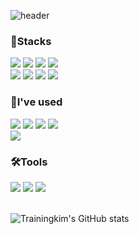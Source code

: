 ![header](https://capsule-render.vercel.app/api?type=Waving&color=gradient&text=TRAININGKIM's&nbsp;WORLD%20&height=300&fontSize=50)

<div align="left">
<h3>💪Stacks</h3>
<img src="https://img.shields.io/badge/html5-E34F26?style=for-the-badge&logo=html5&logoColor=white">
<img src="https://img.shields.io/badge/CSS-280FEE?style=for-the-badge&logo=CSS&logoColor=white">
<img src="https://img.shields.io/badge/Javascript-F7DF1E?style=for-the-badge&logo=Javascript&logoColor=white">
<img src="https://img.shields.io/badge/Python-3776AB?style=for-the-badge&logo=Python&logoColor=white"><br/>
<img src="https://img.shields.io/badge/Python-3776AB?style=for-the-badge&logo=Python&logoColor=white">
<img src="https://img.shields.io/badge/Python-3776AB?style=for-the-badge&logo=Python&logoColor=white">
<img src="https://img.shields.io/badge/Python-3776AB?style=for-the-badge&logo=Python&logoColor=white">
<img src="https://img.shields.io/badge/Python-3776AB?style=for-the-badge&logo=Python&logoColor=white">
</div>

<div align="left">
<h3>🌱I've used</h3>
<img src="https://img.shields.io/badge/flask-D22128?style=for-the-badge&logo=flask&logoColor=white">
<img src="https://img.shields.io/badge/apache-D22128?style=for-the-badge&logo=apache&logoColor=white">
<img src="https://img.shields.io/badge/apache-D22128?style=for-the-badge&logo=apache&logoColor=white">
<img src="https://img.shields.io/badge/apache-D22128?style=for-the-badge&logo=apache&logoColor=white"><br/>
<img src="https://img.shields.io/badge/apache-D22128?style=for-the-badge&logo=apache&logoColor=white">
</div>

<div align="left">
<h3>🛠️Tools</h3>
<img src="https://img.shields.io/badge/github-181717?style=for-the-badge&logo=github&logoColor=white">
<img src="https://img.shields.io/badge/intellij-000000?style=for-the-badge&logo=github&logoColor=white">
<img src="https://img.shields.io/badge/VSCODE-181717?style=for-the-badge&logo=github&logoColor=white">
</div><br/>


![Trainingkim's GitHub stats](https://github-readme-stats.vercel.app/api?username=trainingkim&show_icons=true&theme=transparent)
